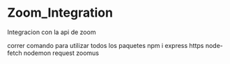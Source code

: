 # Zoom_Integration
Integracion con la api de zoom

correr comando para utilizar todos los paquetes
npm i express https node-fetch nodemon request zoomus
